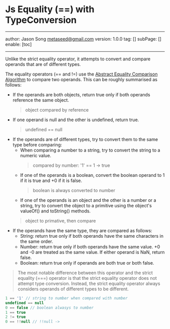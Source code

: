 # Js Equality (==) with TypeConversion
---
author: Jason Song <metaseed@gmail.com>
version: 1.0.0
tag: []
subPage: []
enable: [toc]

---

Unlike the strict equality operator, it attempts to convert and compare operands that are of different types.

The equality operators (== and !=) use the [Abstract Equality Comparison Algorithm](https://www.ecma-international.org/ecma-262/5.1/#sec-11.9.3) to compare two operands. This can be roughly summarised as follows:

* If the operands are both objects, return true only if both operands reference the same object.
    > object compared by reference
* If one operand is null and the other is undefined, return true.
    > undefined == null
* If the operands are of different types, try to convert them to the same type before comparing:
    * When comparing a number to a string, try to convert the string to a numeric value.
        > compared by number: '1' == 1 -> true
    * If one of the operands is a boolean, convert the boolean operand to 1 if it is true and +0 if it is false.
        > boolean is always converted to number
    * If one of the operands is an object and the other is a number or a string, try to convert the object to a primitive using the object's valueOf() and toString() methods.
    > object to primative, then compare
* If the operands have the same type, they are compared as follows:
    * String: return true only if both operands have the same characters in the same order.
    * Number: return true only if both operands have the same value. +0 and -0 are treated as the same value. If either operand is NaN, return false.
    * Boolean: return true only if operands are both true or both false.
    
> The most notable difference between this operator and the strict equality (===) operator is that the strict equality operator does not attempt type conversion. Instead, the strict equality operator always considers operands of different types to be different.
```js
1 == '1' // string to number when compared with number
undefined == null
0 == false // boolean alwasys to number
1 == true 
2 != true
0 == !!null // !!null -> 
```
